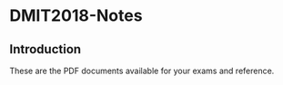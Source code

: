 # DMIT2018-Notes

## Introduction
These are the PDF documents available for your exams and reference.
